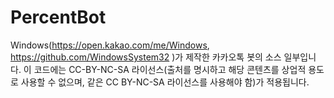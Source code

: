 # PercentBot
Windows(https://open.kakao.com/me/Windows, https://github.com/WindowsSystem32 )가 제작한 카카오톡 봇의 소스 일부입니다.
이 코드에는 CC-BY-NC-SA 라이선스(출처를 명시하고 해당 콘텐츠를 상업적 용도로 사용할 수 없으며, 같은 CC BY-NC-SA 라이선스를 사용해야 함)가 적용됩니다.
